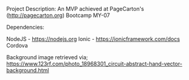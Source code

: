 Project Description:
An MVP achieved at PageCarton's (http://pagecarton.org) Bootcamp MY-07

Dependencies:

NodeJS - https://nodejs.org
Ionic - https://ionicframework.com/docs
Cordova



Background image retrieved via; https://www.123rf.com/photo_18968301_circuit-abstract-hand-vector-background.html
